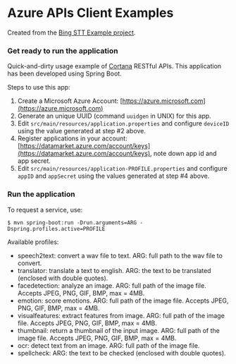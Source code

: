# Azure APIs Client Examples

Created from the [Bing STT Example project](https://github.com/keedio/bing-speech-to-text-example).

### Get ready to run the application

Quick-and-dirty usage example of [Cortana](https://gallery.cortanaanalytics.com/) RESTful APIs.
This application has been developed using Spring Boot.

Steps to use this app:

1. Create a Microsoft Azure Account: [https://azure.microsoft.com](https://azure.microsoft.com)
2. Generate an unique UUID (command `uuidgen` in UNIX) for this app.
3. Edit `src/main/resources/application.properties` and configure `deviceID` using the value generated at step #2 above.
4. Register applications in your account: [https://datamarket.azure.com/account/keys](https://datamarket.azure.com/account/keys), note down app id and app secret.
5. Edit `src/main/resources/application-PROFILE.properties` and configure `appID` and `appSecret` using the values generated at step #4 above.

### Run the application

To request a service, use:

	$ mvn spring-boot:run -Drun.arguments=ARG -Dspring.profiles.active=PROFILE

Available profiles:

- speech2text: convert a wav file to text. ARG: full path to the wav file to convert.
- translator: translate a text to english. ARG: the text to be translated (enclosed with double quotes).
- facedetection: analyze an image. ARG: full path of the image file. Accepts JPEG, PNG, GIF, BMP, max = 4MB.
- emotion: score emotions. ARG: full path of the image file. Accepts JPEG, PNG, GIF, BMP, max = 4MB.
- visualfeatures: extract features from image. ARG: full path of the image file. Accepts JPEG, PNG, GIF, BMP, max = 4MB.
- thumbnail: return a thumbnail of the input image. ARG: full path of the image file. Accepts JPEG, PNG, GIF, BMP, max = 4MB.
- ocr: detect text from an image. ARG: full path of the image file.
- spellcheck: ARG: the text to be checked (enclosed with double quotes).